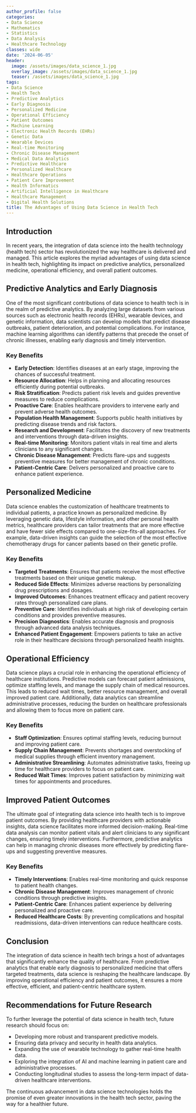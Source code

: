 ```yaml
---
author_profile: false
categories:
- Data Science
- Mathematics
- Statistics
- Data Analysis
- Healthcare Technology
classes: wide
date: '2024-06-05'
header:
  image: /assets/images/data_science_1.jpg
  overlay_image: /assets/images/data_science_1.jpg
  teaser: /assets/images/data_science_1.jpg
tags:
- Data Science
- Health Tech
- Predictive Analytics
- Early Diagnosis
- Personalized Medicine
- Operational Efficiency
- Patient Outcomes
- Machine Learning
- Electronic Health Records (EHRs)
- Genetic Data
- Wearable Devices
- Real-time Monitoring
- Chronic Disease Management
- Medical Data Analytics
- Predictive Healthcare
- Personalized Healthcare
- Healthcare Operations
- Patient Care Improvement
- Health Informatics
- Artificial Intelligence in Healthcare
- Healthcare Management
- Digital Health Solutions
title: The Advantages of Using Data Science in Health Tech
---
```


## Introduction

In recent years, the integration of data science into the health technology (health tech) sector has revolutionized the way healthcare is delivered and managed. This article explores the myriad advantages of using data science in health tech, highlighting its impact on predictive analytics, personalized medicine, operational efficiency, and overall patient outcomes.

## Predictive Analytics and Early Diagnosis

One of the most significant contributions of data science to health tech is in the realm of predictive analytics. By analyzing large datasets from various sources such as electronic health records (EHRs), wearable devices, and genetic information, data scientists can develop models that predict disease outbreaks, patient deterioration, and potential complications. For instance, machine learning algorithms can identify patterns that precede the onset of chronic illnesses, enabling early diagnosis and timely intervention.

### Key Benefits

- **Early Detection**: Identifies diseases at an early stage, improving the chances of successful treatment.
- **Resource Allocation**: Helps in planning and allocating resources efficiently during potential outbreaks.
- **Risk Stratification**: Predicts patient risk levels and guides preventive measures to reduce complications.
- **Proactive Care**: Enables healthcare providers to intervene early and prevent adverse health outcomes.
- **Population Health Management**: Supports public health initiatives by predicting disease trends and risk factors.
- **Research and Development**: Facilitates the discovery of new treatments and interventions through data-driven insights.
- **Real-time Monitoring**: Monitors patient vitals in real time and alerts clinicians to any significant changes.
- **Chronic Disease Management**: Predicts flare-ups and suggests preventive measures for better management of chronic conditions.
- **Patient-Centric Care**: Delivers personalized and proactive care to enhance patient experience.

## Personalized Medicine

Data science enables the customization of healthcare treatments to individual patients, a practice known as personalized medicine. By leveraging genetic data, lifestyle information, and other personal health metrics, healthcare providers can tailor treatments that are more effective and have fewer side effects compared to one-size-fits-all approaches. For example, data-driven insights can guide the selection of the most effective chemotherapy drugs for cancer patients based on their genetic profile.

### Key Benefits

- **Targeted Treatments**: Ensures that patients receive the most effective treatments based on their unique genetic makeup.
- **Reduced Side Effects**: Minimizes adverse reactions by personalizing drug prescriptions and dosages.
- **Improved Outcomes**: Enhances treatment efficacy and patient recovery rates through personalized care plans.
- **Preventive Care**: Identifies individuals at high risk of developing certain conditions and provides preventive measures.
- **Precision Diagnostics**: Enables accurate diagnosis and prognosis through advanced data analysis techniques.
- **Enhanced Patient Engagement**: Empowers patients to take an active role in their healthcare decisions through personalized health insights.

## Operational Efficiency

Data science plays a crucial role in enhancing the operational efficiency of healthcare institutions. Predictive models can forecast patient admissions, optimize staffing levels, and manage the supply chain of medical resources. This leads to reduced wait times, better resource management, and overall improved patient care. Additionally, data analytics can streamline administrative processes, reducing the burden on healthcare professionals and allowing them to focus more on patient care.

### Key Benefits

- **Staff Optimization**: Ensures optimal staffing levels, reducing burnout and improving patient care.
- **Supply Chain Management**: Prevents shortages and overstocking of medical supplies through efficient inventory management.
- **Administrative Streamlining**: Automates administrative tasks, freeing up time for healthcare providers to focus on patient care.
- **Reduced Wait Times**: Improves patient satisfaction by minimizing wait times for appointments and procedures.

## Improved Patient Outcomes

The ultimate goal of integrating data science into health tech is to improve patient outcomes. By providing healthcare providers with actionable insights, data science facilitates more informed decision-making. Real-time data analysis can monitor patient vitals and alert clinicians to any significant changes, ensuring timely interventions. Furthermore, predictive analytics can help in managing chronic diseases more effectively by predicting flare-ups and suggesting preventive measures.

### Key Benefits

- **Timely Interventions**: Enables real-time monitoring and quick response to patient health changes.
- **Chronic Disease Management**: Improves management of chronic conditions through predictive insights.
- **Patient-Centric Care**: Enhances patient experience by delivering personalized and proactive care.
- **Reduced Healthcare Costs**: By preventing complications and hospital readmissions, data-driven interventions can reduce healthcare costs.

## Conclusion

The integration of data science in health tech brings a host of advantages that significantly enhance the quality of healthcare. From predictive analytics that enable early diagnosis to personalized medicine that offers targeted treatments, data science is reshaping the healthcare landscape. By improving operational efficiency and patient outcomes, it ensures a more effective, efficient, and patient-centric healthcare system.

## Recommendations for Future Research

To further leverage the potential of data science in health tech, future research should focus on:

- Developing more robust and transparent predictive models.
- Ensuring data privacy and security in health data analytics.
- Expanding the use of wearable technology to gather real-time health data.
- Exploring the integration of AI and machine learning in patient care and administrative processes.
- Conducting longitudinal studies to assess the long-term impact of data-driven healthcare interventions.

The continuous advancement in data science technologies holds the promise of even greater innovations in the health tech sector, paving the way for a healthier future.